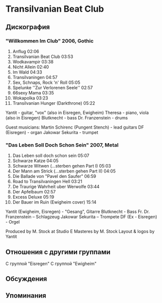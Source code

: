 # Transilvanian Beat Club



## Дискография

### "Willkommen Im Club" 2006, Gothic

1. Anflug 02:06  
2. Transilvanian Beat Club 03:53
3. Wodkavampir 03:38  
4. Nicht Allein 02:40  
5. Im Wald 04:33  
6. Transilvaningen 04:57  
7. Sex, Schnaps, Rock 'n' Roll 05:05  
8. Spelunke ''Zur Verlorenen Seele'' 02:57  
9. 66sexy Mama 03:35  
10. Wokapolka 03:23  
11. Transilvanian Hunger (Darkthrone) 05:22 


Yantit - guitar, "vox" (also in Eisregen, Ewigheim)
Theresa - piano, viola (also in Eisregen)
Blutknecht - bass
Dr. Franzenstein - drums

Guest musicians:
Martin Schirenc (Pungent Stench) - lead guitars
DF (Eisregen) - organ
Jakowar Sekurita - trumpet

### "Das Leben Soll Doch Schon Sein" 2007, Metal

01. Das Leben soll doch schon sein 05:07
02. Schwarze Katze 04:05
03. Schwarze Witwen (...sterben gehen Part I) 05:03
04. Der Mann am Strick (...sterben gehen Part II) 04:05
05. Die Ballade von "Pavel den Saufer" 06:59
06. Road to Transilvaningen Hell 03:21
07. De Traurige Wahrheit uber Werwolfe 03:44
08. Der Apfelbaum 02:57
09. Excess Deluxe 05:19
10. Der Bauer im Ruin (Ewigheim cover) 15:14

Yantit (Ewigheim, Eisregen) - "Gesang", Gitarre
Blutknecht - Bass
Fr. Dr. Franzenstein – Schlagzeug
Jakowar Sekurita – Trompete
DF (Ex - Eisregen) - Orgel

Produced by M. Stock at Studio E
Masteres by M. Stock
Layout & logos by Yantit


## Отношения с другими группами

C группой "Eisregen" 
C группой "Ewigheim" 

## Обсуждения


## Упоминания

